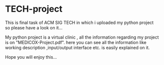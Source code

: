 # TECH-project
This is final task of ACM SIG TECH in which i uploaded my python project so please have a look on it...

My python project is a virtual clinic , all the information regarding my project is on "MEDICOX-Project.pdf". here you can see all the information like working description ,input/output interface etc. is easily explained on it.

Hope you will enjoy this...
